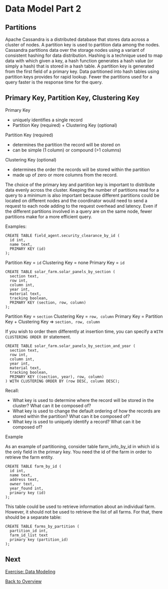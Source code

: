 # Data Model Part 2

## Partitions

Apache Cassandra is a distributed database that stores data across a cluster of nodes. A partition key is used to partition data among the nodes. Cassandra partitions data over the storage nodes using a variant of consistent hashing for data distribution. Hashing is a technique used to map data with which given a key, a hash function generates a hash value (or simply a hash) that is stored in a hash table. A partition key is generated from the first field of a primary key. Data partitioned into hash tables using partition keys provides for rapid lookup. Fewer the partitions used for a query faster is the response time for the query.

## Primary Key, Partition Key, Clustering Key

Primary Key
  - uniquely identifies a single record
  - Partition Key (required) + Clustering Key (optional)

Partition Key (required)
  - determines the partition the record will be stored on
  - can be simple (1 column) or compound (>1 columns)

Clustering Key (optional)
  - determines the order the records will be stored within the partition
  - made up of zero or more columns from the record.

The choice of the primary key and partition key is important to distribute data evenly across the cluster. Keeping the number of partitions read for a query to a minimum is also important because different partitions could be located on different nodes and the coordinator would need to send a request to each node adding to the request overhead and latency. Even if the different partitions involved in a query are on the same node, fewer partitions make for a more efficient query.

Examples:

```
CREATE TABLE field_agent.security_clearance_by_id ( 
  id int,
  name text,
  PRIMARY KEY (id)
);
```

Partition Key = `id`
Clustering Key = none
Primary Key = `id`

```
CREATE TABLE solar_farm.solar_panels_by_section ( 
  section text,
  row int,
  column int,
  year int,
  material text,
  tracking boolean,
  PRIMARY KEY (section, row, column)
);
```

Partition Key = `section`
Clustering Key = `row, column`
Primary Key = Partition Key + Clustering Key => `section, row, column`

If you wish to order them differently at insertion time, you can specify a `WITH CLUSTERING ORDER BY` statement.

```
CREATE TABLE solar_farm.solar_panels_by_section_and_year ( 
  section text,
  row int,
  column int,
  year int,
  material text,
  tracking boolean,
  PRIMARY KEY ((section, year), row, column)
) WITH CLUSTERING ORDER BY (row DESC, column DESC);
```

Recall:
  - What key is used to determine where the record will be stored in the cluster? What can it be composed of?
  - What key is used to change the default ordering of how the records are stored within the partition? What can it be composed of?
  - What key is used to uniquely identify a record? What can it be composed of?

Example

As an example of partitioning, consider table farm_info_by_id in which id is the only field in the primary key. You need the id of the farm in order to retrieve the farm entity.

```
CREATE TABLE farm_by_id (
  id int,
  name text,
  address text,
  owner text,
  year_found int,
  primary key (id)
);
```

This table could be used to retrieve information about an individual farm. However, it should not be used to retrieve the list of all farms. For that, there should be a separate table:

```
CREATE TABLE farms_by_partition (
  partition_id int,
  farm_id_list text
  primary key (partition_id)
);
```

## Next
[Exercise: Data Modeling](data-model-exercise.md)

[Back to Overview](../README.md)